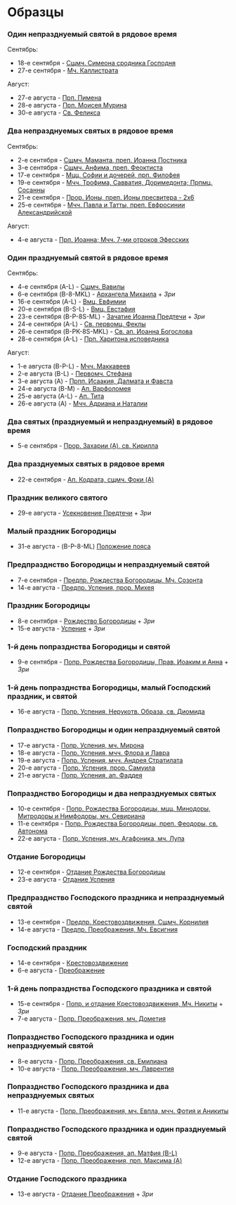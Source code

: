 
# Образцы 

### Один непразднуемый святой в рядовое время

Сентябрь:

- 18-е сентября - [Сщмч. Симеона сродника Господня](../../09_september/18_EUR.ru.md)
- 27-е сентября - [Мч. Каллистрата](../../09_september/27_EUR.ru.md)

Август:

- 27-е августа - [Прп. Пимена](../../08_august/27_EUR.ru.md)
- 28-е августа - [Прп. Моисея Мурина](../../08_august/28_EUR.ru.md)
- 30-е августа - [Св. Феликса](../../08_august/30_EUR.ru.md)

### Два непразднуемых святых в рядовое время

Сентябрь:

- 2-е сентября - [Сщмч. Маманта, преп. Иоанна Постника](../../09_september/02_EUR.ru.md)
- 3-е сентября - [Сщмч. Анфима, преп. Феоктиста](../../09_september/03_EUR.ru.md)
- 17-е сентября - [Мцц. Софии и дочерей, прп. Филофея](../../09_september/17_EUR.ru.md)
- 19-е сентября - [Мчч. Трофима, Савватия, Доримедонта; Прпмц. Сосанны](../../09_september/19_EUR.ru.md)
- 21-е сентября - [Прор. Ионы, преп. Ионы пресвитера - 2x6](../../09_september/21_EUR.ru.md)
- 25-е сентября - [Мчч. Павла и Татты, преп. Евфросинии Александрийской](../../09_september/25_EUR.ru.md)

Август:

- 4-е августа - [Прп. Иоанна; Мчч. 7-ми отроков Эфесских](../../08_august/04_EUR.ru.md)

### Один празднуемый святой в рядовое время 

Сентябрь:

- 4-е сентября (A-L) - [Сщмч. Вавилы](../../09_september/04_EUR.ru.md)
- 6-е сентября (B-8-MKL) - [Архангела Михаила](../../09_september/06_EUR.ru.md) + *Зри*
- 16-е сентября (A-L) - [Вмц. Евфимии](../../09_september/16_EUR.ru.md)
- 20-е сентября (B-S-L) - [Вмц. Евстафия](../../09_september/20_EUR.ru.md)
- 23-е сентября (B-P-8S-ML) - [Зачатие Иоанна Предтечи](../../09_september/23_EUR.ru.md) + *Зри*
- 24-е сентября (A-L) - [Св. первомц. Феклы](../../09_september/24_EUR.ru.md)
- 26-е сентября (B-PK-8S-MKL) - [Св. ап. Иоанна Богослова](../../09_september/26_EUR.ru.md)
- 28-е сентября (A-L) - [Прп. Харитона исповедника](../../09_september/28_EUR.ru.md)

Август:

- 1-е августа (B-P-L) - [Мчч. Маккавеев](../../08_august/01_EUR.ru.md)
- 2-е августа (B-L) - [Первомч. Стефана](../../08_august/02_EUR.ru.md)
- 3-е августа (A) - [Прпп. Исаакия, Далмата и Фавста](../../08_august/03_EUR.ru.md)
- 24-е августа (B-M) - [Ап. Варфоломея](../../08_august/24_EUR.ru.md)
- 25-е августа (A-L) - [Ап. Тита](../../08_august/25_EUR.ru.md)
- 26-е августа (A) - [Мчч. Адриана и Наталии](../../08_august/26_EUR.ru.md)

### Два святых (празднуемый и непразднуемый) в рядовое время 

- 5-е сентября - [Прор. Захарии (A), св. Кирилла](../../09_september/05_EUR.ru.md)

### Два празднуемых святых в рядовое время 

- 22-е сентября - [Ап. Кодрата, сщмч. Фоки (A)](../../09_september/22_EUR.ru.md)

### Праздник великого святого 

- 29-е августа - [Усекновение Предтечи](../../08_august/29_EUR.ru.md) + *Зри*

### Малый праздник Богородицы 

- 31-е августа - (B-P-8-ML) [Положение пояса](../../08_august/31_EUR.ru.md)

### Предпразднство Богородицы и непразднуемый святой 

- 7-е сентября - [Предпр. Рождества Богородицы, Мч. Созонта](../../09_september/07_EUR.ru.md)
- 14-е августа - [Предпр. Успения, прор. Михея](../../08_august/14_EUR.ru.md)

### Праздник Богородицы 

- 8-е сентября - [Рождество Богородицы](../../09_september/08_EUR.ru.md) + *Зри*
- 15-е августа - [Успение](../../08_august/15_EUR.ru.md) + *Зри*

### 1-й день попразднства Богородицы и святой 

- 9-е сентября - [Попр. Рождества Богородицы, Прав. Иоаким и Анна](../../09_september/09_EUR.ru.md) + *Зри*

### 1-й день попразднства Богородицы, малый Господский праздник, и святой 

- 16-е августа - [Попр. Успения, Нерукотв. Образа, св. Диомида](../../08_august/16_EUR.ru.md)

### Попразднство Богородицы и один непразднуемый святой 

- 17-е августа - [Попр. Успения, мч. Мирона](../../08_august/17_EUR.ru.md)
- 18-е августа - [Попр. Успения, мчч. Флора и Лавра](../../08_august/18_EUR.ru.md)
- 19-е августа - [Попр. Успения, мчч. Андрея Стратилата](../../08_august/19_EUR.ru.md)
- 20-е августа - [Попр. Успения, прор. Самуила](../../08_august/20_EUR.ru.md)
- 21-е августа - [Попр. Успения, ап. Фаддея](../../08_august/21_EUR.ru.md)

### Попразднство Богородицы и два непразднуемых святых 

- 10-е сентября - [Попр. Рождества Богородицы, мцц. Минодоры, Митродоры и Нимфодоры, мч. Севириана](../../09_september/10_EUR.ru.md)
- 11-е сентября - [Попр. Рождества Богородицы, преп. Феодоры, св. Автонома](../../09_september/11_EUR.ru.md)
- 22-е августа - [Попр. Успения, мч. Агафоника, мч. Лупа](../../08_august/22_EUR.ru.md)

### Отдание Богородицы 

- 12-е сентября - [Отдание Рождества Богородицы](../../09_september/12_EUR.ru.md)
- 23-е августа - [Отдание Успения](../../08_august/23_EUR.ru.md)

### Предпразднство Господского праздника и непразднуемый святой 

- 13-е сентября - [Предпр. Крестовоздвижения, Сщмч. Корнилия](../../09_september/13_EUR.ru.md)
- 14-е августа - [Предпр. Преображения, Мч. Евсигния](../../08_august/05_EUR.ru.md)

### Господский праздник 

- 14-е сентября - [Крестовоздвижение](../../09_september/14_EUR.ru.md)
- 6-е августа - [Преображение](../../08_august/06_EUR.ru.md)

### 1-й день попразднства Господского праздника и святой 

- 15-е сентября - [Попр. и отдание Крестовоздвижения, Мч. Никиты](../../09_september/15_EUR.ru.md) + *Зри*
- 7-е августа - [Попр. Преображения, мч. Дометия](../../08_august/07_EUR.ru.md)

### Попразднство Господского праздника и один непразднуемый святой 

- 8-е августа - [Попр. Преображения, св. Емилиана](../../08_august/08_EUR.ru.md)
- 10-е августа - [Попр. Преображения, мч. Лаврентия](../../08_august/10_EUR.ru.md)

### Попразднство Господского праздника и два непразднуемых святых 

- 11-е августа - [Попр. Преображения, мч. Евпла, мчч. Фотия и Аникиты](../../08_august/11_EUR.ru.md)

### Попразднство Господского праздника и один празднуемый святой 

- 9-е августа - [Попр. Преображения, ап. Матфия (B-L)](../../08_august/09_EUR.ru.md)
- 12-е августа - [Попр. Преображения, прп. Максима (A)](../../08_august/12_EUR.ru.md)

### Отдание Господского праздника 

- 13-е августа - [Отдание Преображения](../../08_august/13_EUR.ru.md) + *Зри*
